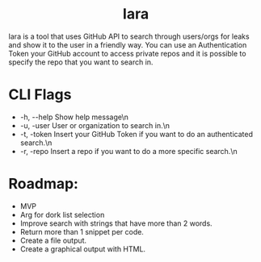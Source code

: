 <p align="center">
</p>
<h1 align="center">
  Iara
</h1>
<p>
Iara is a tool that uses GitHub API to search through users/orgs for leaks and show it to the user in a friendly way. You can use an Authentication Token your GitHub account to access private repos and it is possible to specify the repo that you want to search in.
</p>

<h1>CLI Flags</h1>

-  -h, --help Show help message\n
-  -u, -user User or organization to search in.\n
-  -t, -token Insert your GitHub Token if you want to do an authenticated search.\n
-  -r, -repo Insert a repo if you want to do a more specific search.\n

<h1>Roadmap:</h1>

- MVP 
- Arg for dork list selection
- Improve search with strings that have more than 2 words.
- Return more than 1 snippet per code.
- Create a file output.
- Create a graphical output with HTML.
